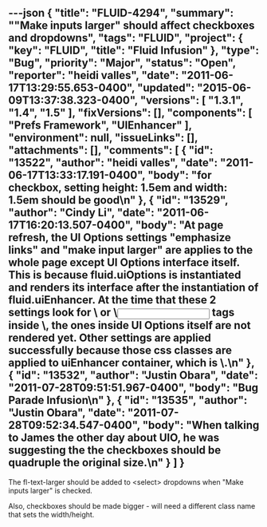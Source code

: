 ---json
{
  "title": "FLUID-4294",
  "summary": "\"Make inputs larger\" should affect checkboxes and dropdowns",
  "tags": "FLUID",
  "project": {
    "key": "FLUID",
    "title": "Fluid Infusion"
  },
  "type": "Bug",
  "priority": "Major",
  "status": "Open",
  "reporter": "heidi valles",
  "date": "2011-06-17T13:29:55.653-0400",
  "updated": "2015-06-09T13:37:38.323-0400",
  "versions": [
    "1.3.1",
    "1.4",
    "1.5"
  ],
  "fixVersions": [],
  "components": [
    "Prefs Framework",
    "UIEnhancer"
  ],
  "environment": null,
  "issueLinks": [],
  "attachments": [],
  "comments": [
    {
      "id": "13522",
      "author": "heidi valles",
      "date": "2011-06-17T13:33:17.191-0400",
      "body": "for checkbox, setting height: 1.5em and width: 1.5em should be good\n"
    },
    {
      "id": "13529",
      "author": "Cindy Li",
      "date": "2011-06-17T16:20:13.507-0400",
      "body": "At page refresh, the UI Options settings \"emphasize links\" and \"make input larger\" are applies to the whole page except UI Options interface itself. This is because fluid.uiOptions is instantiated and renders its interface after the instantiation of fluid.uiEnhancer. At the time that these 2 settings look for \\<a> or \\<input> tags inside \\<body>, the ones inside UI Options itself are not rendered yet. Other settings are applied successfully because those css classes are applied to uiEnhancer container, which is \\<body>.\n"
    },
    {
      "id": "13532",
      "author": "Justin Obara",
      "date": "2011-07-28T09:51:51.967-0400",
      "body": "Bug Parade Infusion\n"
    },
    {
      "id": "13535",
      "author": "Justin Obara",
      "date": "2011-07-28T09:52:34.547-0400",
      "body": "When talking to James the other day about UIO, he was suggesting the the checkboxes should be quadruple the original size.\n"
    }
  ]
}
---
The fl-text-larger should be added to \<select> dropdowns when "Make inputs larger" is checked.

Also, checkboxes should be made bigger - will need a different class name that sets the width/height.

        